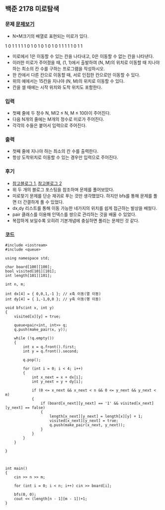 ## 백준 2178 미로탐색

### 문제 [문제보기](https://www.acmicpc.net/problem/2178)
- N×M크기의 배열로 표현되는 미로가 있다.

1	0	1	1	1	1
1	0	1	0	1	0
1	0	1	0	1	1
1	1	1	0	1	1
- 미로에서 1은 이동할 수 있는 칸을 나타내고, 0은 이동할 수 없는 칸을 나타낸다. 
- 이러한 미로가 주어졌을 때, (1, 1)에서 출발하여 (N, M)의 위치로 이동할 때 지나야 하는 최소의 칸 수를 구하는 프로그램을 작성하시오. 
- 한 칸에서 다른 칸으로 이동할 때, 서로 인접한 칸으로만 이동할 수 있다.
- 위의 예에서는 15칸을 지나야 (N, M)의 위치로 이동할 수 있다. 
- 칸을 셀 때에는 시작 위치와 도착 위치도 포함한다.

### 입력
- 첫째 줄에 두 정수 N, M(2 ≤ N, M ≤ 100)이 주어진다. 
- 다음 N개의 줄에는 M개의 정수로 미로가 주어진다. 
- 각각의 수들은 붙어서 입력으로 주어진다.

### 출력
 - 첫째 줄에 지나야 하는 최소의 칸 수를 출력한다. 
 - 항상 도착위치로 이동할 수 있는 경우만 입력으로 주어진다.

### 후기
 - [참고블로그 1](https://phil-baek.tistory.com/entry/%EB%B0%B1%EC%A4%80-2178-%EB%AF%B8%EB%A1%9C-%ED%83%90%EC%83%89-%ED%92%80%EC%9D%B4-C), [참고블로그 2](https://cocoon1787.tistory.com/115)
 - 위 두 개의 블로그 포스팅을 참조하며 문제를 풀어보았다. 
 - 미로찾기 문제를 단순 재귀로 푸는 것만 생각했었다. 하지만 bfs를 통해 문제를 풀면 더 간결하게 풀 수 있었다. 
 - dx,dy 리스트를 통해 이동 가능한 네가지의 위치를 쉽게 접근하는 발상을 배웠다.
 - pair 클래스를 이용해 인덱스를 쌍으로 관리하는 것을 배울 수 있었다.
 - 복잡하게 보일수록 오히려 기본개념에 충실하면 풀리는 문제인 것 같다.


### 코드
```
#include <iostream>
#include <queue>

using namespace std;

char board[100][100];
bool visited[101][101];
int length[101][101];

int n, m;

int dx[4] = { 0,0,1,-1 }; // x축 이동(열 이동)
int dy[4] = { 1,-1,0,0 }; // y축 이동(행 이동)

void bfs(int x, int y)
{
	visited[x][y] = true;

	queue<pair<int, int>> q;
	q.push(make_pair(x, y));

	while (!q.empty())
	{
		int x = q.front().first;
		int y = q.front().second;

		q.pop();

		for (int i = 0; i < 4; i++)
		{
			int x_next = x + dx[i];
			int y_next = y + dy[i];

			if (0 <= x_next && x_next < n && 0 <= y_next && y_next < m)
			{
				if (board[x_next][y_next] == '1' && visited[x_next][y_next] == false)
				{
					length[x_next][y_next] = length[x][y] + 1;
					visited[x_next][y_next] = true;
					q.push(make_pair(x_next, y_next));
				}
			}
		}
	}

}



int main()
{
	cin >> n >> m;

	for (int i = 0; i < n; i++) cin >> board[i];

	bfs(0, 0);
	cout << (length[n - 1][m - 1])+1;
}
```
